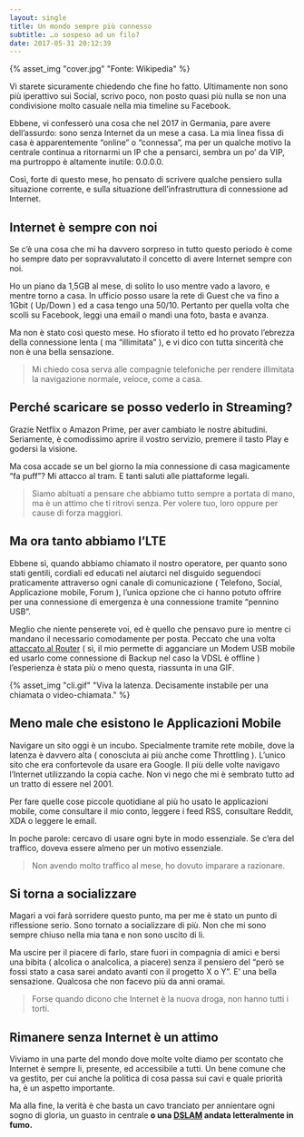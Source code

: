 ```yaml
---
layout: single
title: Un mondo sempre più connesso
subtitle: …o sospeso ad un filo?
date: 2017-05-31 20:12:39
---
```


{% asset_img "cover.jpg" "Fonte: Wikipedia" %}

Vi starete sicuramente chiedendo che fine ho fatto. Ultimamente non sono più iperattivo sui Social, scrivo poco, non posto quasi più nulla se non una condivisione molto casuale nella mia timeline su Facebook.

Ebbene, vi confesserò una cosa che nel 2017 in Germania, pare avere dell’assurdo: sono senza Internet da un mese a casa. La mia linea fissa di casa è apparentemente “online” o “connessa”, ma per un qualche motivo la centrale continua a ritornarmi un IP che a pensarci, sembra un po’ da VIP, ma purtroppo è altamente inutile: 0.0.0.0.

Così, forte di questo mese, ho pensato di scrivere qualche pensiero sulla situazione corrente, e sulla situazione dell’infrastruttura di connessione ad Internet.

## Internet è sempre con noi

Se c’è una cosa che mi ha davvero sorpreso in tutto questo periodo è come ho sempre dato per sopravvalutato il concetto di avere Internet sempre con noi.

Ho un piano da 1,5GB al mese, di solito lo uso mentre vado a lavoro, e mentre torno a casa. In ufficio posso usare la rete di Guest che va fino a 1Gbit ( Up/Down ) ed a casa tengo una 50/10. Pertanto per quella volta che scolli su Facebook, leggi una email o mandi una foto, basta e avanza.

Ma non è stato così questo mese. Ho sfiorato il tetto ed ho provato l’ebrezza della connessione lenta ( ma “illimitata” ), e vi dico con tutta sincerità che non è una bella sensazione.

> Mi chiedo cosa serva alle compagnie telefoniche per rendere illimitata la navigazione normale, veloce, come a casa.

## Perché scaricare se posso vederlo in Streaming?

Grazie Netflix o Amazon Prime, per aver cambiato le nostre abitudini. Seriamente, è comodissimo aprire il vostro servizio, premere il tasto Play e godersi la visione.

Ma cosa accade se un bel giorno la mia connessione di casa magicamente “fa puff”? Mi attacco al tram. E tanti saluti alle piattaforme legali.

> Siamo abituati a pensare che abbiamo tutto sempre a portata di mano, ma è un attimo che ti ritrovi senza. Per volere tuo, loro oppure per cause di forza maggiori.

## Ma ora tanto abbiamo l’LTE

Ebbene sì, quando abbiamo chiamato il nostro operatore, per quanto sono stati gentili, cordiali ed educati nel aiutarci nel disguido seguendoci praticamente attraverso ogni canale di comunicazione ( Telefono, Social, Applicazione mobile, Forum ), l’unica opzione che ci hanno potuto offrire per una connessione di emergenza è una connessione tramite “pennino USB”.

Meglio che niente penserete voi, ed è quello che pensavo pure io mentre ci mandano il necessario comodamente per posta. Peccato che una volta [attaccato al Router](http://www.tp-link.de/products/details/Archer-VR200v.html) ( sì, il mio permette di agganciare un Modem USB mobile ed usarlo come connessione di Backup nel caso la VDSL è offline ) l’esperienza è stata più o meno questa, riassunta in una GIF.

{% asset_img "cli.gif" "Viva la latenza. Decisamente instabile per una chiamata o video-chiamata." %}

## Meno male che esistono le Applicazioni Mobile

Navigare un sito oggi è un incubo. Specialmente tramite rete mobile, dove la latenza è davvero alta ( conosciuta ai più anche come Throttling ). L’unico sito che era confortevole da usare era Google. Il più delle volte navigavo l’Internet utilizzando la copia cache. Non vi nego che mi è sembrato tutto ad un tratto di essere nel 2001.

Per fare quelle cose piccole quotidiane al più ho usato le applicazioni mobile, come consultare il mio conto, leggere i feed RSS, consultare Reddit, XDA o leggere le email.

In poche parole: cercavo di usare ogni byte in modo essenziale. Se c’era del traffico, doveva essere almeno per un motivo essenziale.

> Non avendo molto traffico al mese, ho dovuto imparare a razionare.

## Si torna a socializzare

Magari a voi farà sorridere questo punto, ma per me è stato un punto di riflessione serio. Sono tornato a socializzare di più. Non che mi sono sempre chiuso nella mia tana e non sono uscito di li.

Ma uscire per il piacere di farlo, stare fuori in compagnia di amici e bersi una bibita ( alcolica o analcolica, a piacere) senza il pensiero del “però se fossi stato a casa sarei andato avanti con il progetto X o Y”. E’ una bella sensazione. Qualcosa che non facevo più da anni oramai.

> Forse quando dicono che Internet è la nuova droga, non hanno tutti i torti.

## Rimanere senza Internet è un attimo

Viviamo in una parte del mondo dove molte volte diamo per scontato che Internet è sempre li, presente, ed accessibile a tutti. Un bene comune che va gestito, per cui anche la politica di cosa passa sui cavi e quale priorità ha, è un aspetto importante.

Ma alla fine, la verità è che basta un cavo tranciato per annientare ogni sogno di gloria, un guasto in centrale **o una [DSLAM](https://en.wikipedia.org/wiki/Digital_subscriber_line_access_multiplexer) andata letteralmente in fumo.**